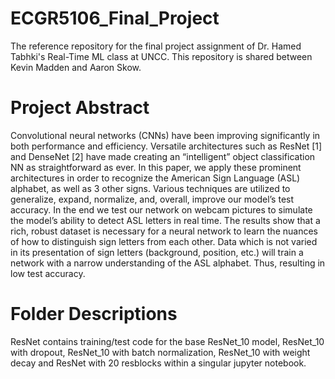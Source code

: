 # ECGR5106_Final_Project
The reference repository for the final project assignment of Dr. Hamed Tabhki's Real-Time ML class at UNCC. This repository is shared between Kevin Madden and Aaron Skow.


# Project Abstract
Convolutional neural networks (CNNs) have been improving significantly in both performance and efficiency. Versatile architectures such as ResNet [1] and DenseNet [2] have made creating an “intelligent” object classification NN as straightforward as ever. In this paper, we apply these prominent architectures in order to recognize the American Sign Language (ASL) alphabet, as well as 3 other signs. Various techniques are utilized to generalize, expand, normalize, and, overall, improve our model’s test accuracy. In the end we test our network on webcam pictures to simulate the model’s ability to detect ASL letters in real time. The results show that a rich, robust dataset is necessary for a neural network to learn the nuances of how to distinguish sign letters from each other. Data which is not varied in its presentation of sign letters (background, position, etc.) will train a network with a narrow understanding of the ASL alphabet. Thus, resulting in low test accuracy.

# Folder Descriptions

ResNet contains training/test code for the base ResNet_10 model, ResNet_10 with dropout, ResNet_10 with batch normalization, ResNet_10 with weight decay and ResNet with 20 resblocks within a singular jupyter notebook.
